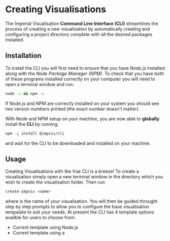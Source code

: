 # Creating Visualisations
The Imperial Visualisation **Command Line Interface (CLI)** streamlines the process of creating a new visualisation by automatically creating and configuring a project directory complete with all the desired packages installed. 
## Installation
To install the CLI you will first need to ensure that you have *Node.js* installed along with the *Node Package Manager (NPM)*. To check that you have both of these programs installed correctly on your computer you will need to open a terminal window and run:
```bash
node -v && npm -v
```
If Node.js and NPM are correctly installed on your system you should see two version numbers printed (the exact number doesn't matter).

With Node and NPM setup on your machine, you are now able to **globally** install the **CLI** by running:
```bash
npm -g install @impvis/cli
```
and wait for the CLI to be downloaded and installed on your machine.
## Usage
Creating Visualisations with the Vue CLI is a breeze! To create a visualisation simply open a new terminal window in the directory which you wish to create the visualisation folder. Then run:
```bash
create-impvis <name>
```
where *<name>* is the name of your visualisation. You will then be guided throught step by step prompts to allow you to configure the base visualisation tempalate to suit your needs. At present the CLI has 4 template options availble for users to choose from: 
* Current template using Node.js 
* Current template using a *<script>* import
* Basic legacy template from Summer 2019
* Advanced legacy template from Summer 2019
### Current Template using Node.js
This template is the **recommended** template for all new projects going forward as it comes with a pre-configured node.js instance which makes running automated tasks, linting your code for errors and optimising your code for all browsers a breeze. It also includes the Imperial Visualisations Vue Components library as standard already setup and ready to go! 
When using this template, you will create visualisations using the Vue Single File Component files *(.vue)*, which allows you to divide your visualisation up into **sub-components** each containing all the HTML,JS and CSS needed for the component to function properly.
For a refresher on how components work it is best for you to check out the *Introduction to Components* video located on the ImpVis Youtube channel.
### Installing additional packages
Using this template it is easy to install additional modules after the fact simply by runnning:
```bash
npm install <my-package-name> 
```
which will automatically download and install the relevant package from the *NPM* repository. You can then use ES6 import statements to access the features of the libary. 

### Curent Template using <script> tag
This template is recommended for people new to, or just getting started with Vue.js as it removes some of the additional complexity associated with a Node.js backend. In this template, you work entirely within a single .html file with Vue and the Imperial Visualisations library included with standard script tags located in the header.
### Installing additional packages 
Installing additional packages for this template is not as convienent as using the Node template however is still relatively simple. The *UNPKG* repository can be used to quickly retrive a valid URL for any library that is located on NPM, and as such additional dependencies can be added to the head section of the HTML file by writing:
```html
	<script defer src="https://unpkg.com/<my-package-name>/@version-number"></script>
```
You may need to read the documenation of the library you are importing to see if there are any additional files such as CSS files that also need to be imported.
## Legacy templates (Basic & Advanced)
These legacy templates are not recommended for most people who want to create visualisations as they do not contain the modern Vue component library created by the ImpVis team to help assist in the creation of visualisations.
These templates are however useful for those who wish to get a simple, no batteries included environment to play around with or for those who need a starting spot to upgrade old visualisations located on previous versions of the ImpVis website. This template does come with the Math.js library preloaded for this reason as it is a popular library with many of the old visualisations. 
### Installing Additional Dependencies
Additional dependencies can be installed using the same manner as described above for <script> templates


